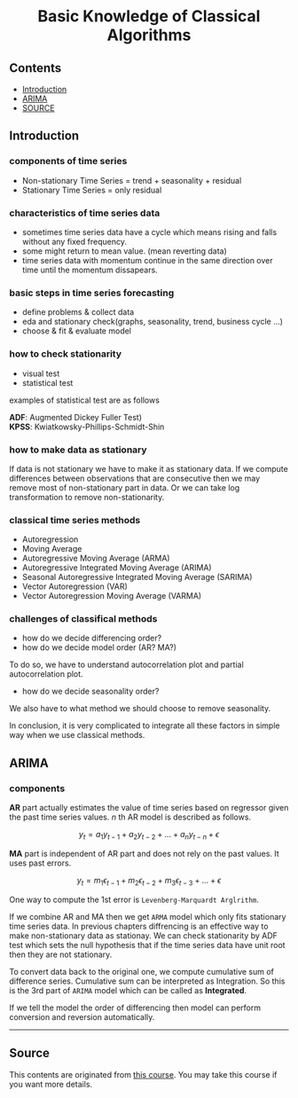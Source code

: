 <h1 align="center">Basic Knowledge of Classical Algorithms</h1>
<h5 align="center"> </h5>

## Contents  
- [Introduction](#introduction)
- [ARIMA](#arima)
- [SOURCE](#source)

## Introduction  

### components of time series
- Non-stationary Time Series = trend + seasonality + residual  
- Stationary Time Series = only residual

### characteristics of time series data
- sometimes time series data have a cycle which means rising and falls without any fixed frequency.  
- some might return to mean value. (mean reverting data)  
- time series data with momentum continue in the same direction over time until the momentum dissapears.  

### basic steps in time series forecasting  
- define problems & collect data  
- eda and stationary check(graphs, seasonality, trend, business cycle ...)  
- choose & fit & evaluate model  

### how to check stationarity  
- visual test  
- statistical test

examples of statistical test are as follows  

**ADF**: Augmented Dickey Fuller Test)  
**KPSS**: Kwiatkowsky-Phillips-Schmidt-Shin  

### how to make data as stationary  
If data is not stationary we have to make it as stationary data. If we compute differences between observations that are consecutive then we may remove most of non-stationary part in data. Or we can take log transformation to remove non-stationarity.   

### classical time series methods  
- Autoregression  
- Moving Average  
- Autoregressive Moving Average (ARMA)  
- Autoregressive Integrated Moving Average (ARIMA)  
- Seasonal Autoregressive Integrated Moving Average (SARIMA)  
- Vector Autoregression (VAR)  
- Vector Autoregression Moving Average (VARMA)  

### challenges of classifical methods  
- how do we decide differencing order?  
- how do we decide model order (AR? MA?)  

To do so, we have to understand autocorrelation plot and partial autocorrelation plot.  

- how do we decide seasonality order?  

We also have to what method we should choose to remove seasonality.  

In conclusion, it is very complicated to integrate all these factors in simple way when we use classical methods.  


## ARIMA  

### components  
**AR** part actually estimates the value of time series based on regressor given the past time series values. $n$ th AR model is described as follows.    

$$ y_t = a_1 y_{t-1} + a_2 y_{t-2} + ... + a_n y_{t-n} + \epsilon $$  

**MA** part is independent of AR part and does not rely on the past values. It uses past errors.  

$$ y_t = m_1 \epsilon_{t-1} + m_2 \epsilon_{t-2} + m_3 \epsilon_{t-3} + ... + \epsilon $$  

One way to compute the 1st error is `Levenberg-Marquardt Arglrithm`.  

If we combine AR and MA then we get `ARMA` model which only fits stationary time series data. In previous chapters diffrencing is an effective way to make non-stationary data as stationay. We can check stationarity by ADF test which sets the null hypothesis that if the time series data have unit root then they are not stationary.  

To convert data back to the original one, we compute cumulative sum of difference series. Cumulative sum can be interpreted as Integration. So this is the 3rd part of `ARIMA` model which can be called as **Integrated**.  

If we tell the model the order of differencing then model can perform conversion and reversion automatically.  

---
## Source  
This contents are originated from [this course](https://fastcampus.app/course-detail/210867). You may take this course if you want more details.  
